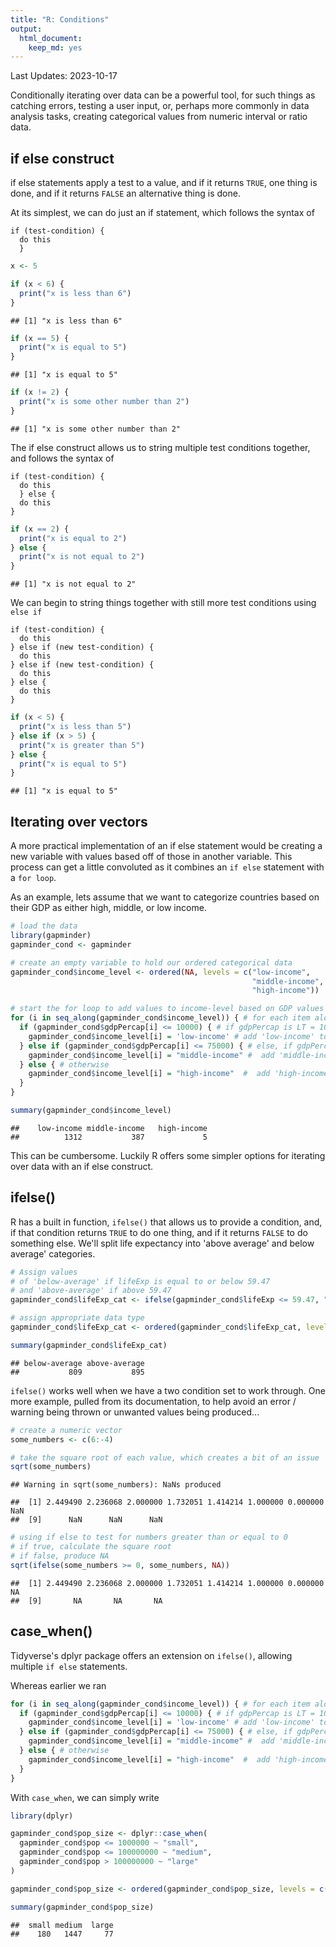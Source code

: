 ```yaml
---
title: "R: Conditions"
output:
  html_document:
    keep_md: yes
---
```




Last Updates: 2023-10-17

Conditionally iterating over data can be a powerful tool, for such things as catching errors, testing a user input, or, perhaps more commonly in data analysis tasks, creating categorical values from numeric interval or ratio data.

## if else construct

if else statements apply a test to a value, and if it returns `TRUE`, one thing is done, and if it returns `FALSE` an alternative thing is done.

At its simplest, we can do just an if statement, which follows the syntax of

```
if (test-condition) {
  do this
  }
```


```r
x <- 5

if (x < 6) {
  print("x is less than 6")
}
```

```
## [1] "x is less than 6"
```

```r
if (x == 5) {
  print("x is equal to 5")
}
```

```
## [1] "x is equal to 5"
```

```r
if (x != 2) {
  print("x is some other number than 2")
}
```

```
## [1] "x is some other number than 2"
```

The if else construct allows us to string multiple test conditions together, and follows the syntax of

```
if (test-condition) {
  do this
  } else {
  do this
}
```


```r
if (x == 2) {
  print("x is equal to 2")
} else {
  print("x is not equal to 2")
}
```

```
## [1] "x is not equal to 2"
```

We can begin to string things together with still more test conditions using `else if`

```
if (test-condition) {
  do this
} else if (new test-condition) {
  do this
} else if (new test-condition) {
  do this
} else {
  do this
}
```


```r
if (x < 5) {
  print("x is less than 5")
} else if (x > 5) {
  print("x is greater than 5")
} else {
  print("x is equal to 5")
}
```

```
## [1] "x is equal to 5"
```

## Iterating over vectors

A more practical implementation of an if else statement would be creating a new variable with values based off of those in another variable. This process can get a little convoluted as it combines an `if else` statement with a `for loop`.

As an example, lets assume that we want to categorize countries based on their GDP as either high, middle, or low income.


```r
# load the data
library(gapminder)
gapminder_cond <- gapminder

# create an empty variable to hold our ordered categorical data
gapminder_cond$income_level <- ordered(NA, levels = c("low-income",
                                                      "middle-income",
                                                      "high-income"))

# start the for loop to add values to income-level based on GDP values
for (i in seq_along(gapminder_cond$income_level)) { # for each item along the dataframe
  if (gapminder_cond$gdpPercap[i] <= 10000) { # if gdpPercap is LT = 10000
    gapminder_cond$income_level[i] = 'low-income' # add 'low-income' to that observation's income level variable
  } else if (gapminder_cond$gdpPercap[i] <= 75000) { # else, if gdpPercap is LT = 75000
    gapminder_cond$income_level[i] = "middle-income" #  add 'middle-income' to that observation's income level variable
  } else { # otherwise
    gapminder_cond$income_level[i] = "high-income"  #  add 'high-income' to that observation's income level variable
  }
}

summary(gapminder_cond$income_level)
```

```
##    low-income middle-income   high-income 
##          1312           387             5
```

This can be cumbersome. Luckily R offers some simpler options for iterating over data with an if else construct.

## ifelse()

R has a built in function, `ifelse()` that allows us to provide a condition, and, if that condition returns `TRUE` to do one thing, and if it returns `FALSE` to do something else. We'll split life expectancy into 'above average' and below average' categories.


```r
# Assign values
# of 'below-average' if lifeExp is equal to or below 59.47 
# and 'above-average' if above 59.47
gapminder_cond$lifeExp_cat <- ifelse(gapminder_cond$lifeExp <= 59.47, "below-average", "above-average")

# assign appropriate data type
gapminder_cond$lifeExp_cat <- ordered(gapminder_cond$lifeExp_cat, levels = c("below-average", "above-average"))

summary(gapminder_cond$lifeExp_cat)
```

```
## below-average above-average 
##           809           895
```

`ifelse()` works well when we have a two condition set to work through. One more example, pulled from its documentation, to help avoid an error / warning being thrown or unwanted values being produced...


```r
# create a numeric vector
some_numbers <- c(6:-4)

# take the square root of each value, which creates a bit of an issue
sqrt(some_numbers)
```

```
## Warning in sqrt(some_numbers): NaNs produced
```

```
##  [1] 2.449490 2.236068 2.000000 1.732051 1.414214 1.000000 0.000000      NaN
##  [9]      NaN      NaN      NaN
```

```r
# using if else to test for numbers greater than or equal to 0
# if true, calculate the square root
# if false, produce NA
sqrt(ifelse(some_numbers >= 0, some_numbers, NA))
```

```
##  [1] 2.449490 2.236068 2.000000 1.732051 1.414214 1.000000 0.000000       NA
##  [9]       NA       NA       NA
```

## case_when()

Tidyverse's dplyr package offers an extension on `ifelse()`, allowing multiple `if else` statements.

Whereas earlier we ran


```r
for (i in seq_along(gapminder_cond$income_level)) { # for each item along the dataframe
  if (gapminder_cond$gdpPercap[i] <= 10000) { # if gdpPercap is LT = 10000
    gapminder_cond$income_level[i] = 'low-income' # add 'low-income' to that observation's income level variable
  } else if (gapminder_cond$gdpPercap[i] <= 75000) { # else, if gdpPercap is LT = 75000
    gapminder_cond$income_level[i] = "middle-income" #  add 'middle-income' to that observation's income level variable
  } else { # otherwise
    gapminder_cond$income_level[i] = "high-income"  #  add 'high-income' to that observation's income level variable
  }
}
```

With `case_when`, we can simply write


```r
library(dplyr)

gapminder_cond$pop_size <- dplyr::case_when(
  gapminder_cond$pop <= 1000000 ~ "small",
  gapminder_cond$pop <= 100000000 ~ "medium",
  gapminder_cond$pop > 100000000 ~ "large"
)

gapminder_cond$pop_size <- ordered(gapminder_cond$pop_size, levels = c("small", "medium", "large"))

summary(gapminder_cond$pop_size)
```

```
##  small medium  large 
##    180   1447     77
```




